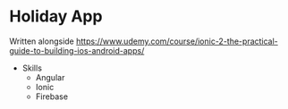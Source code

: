 # Holiday App
Written alongside https://www.udemy.com/course/ionic-2-the-practical-guide-to-building-ios-android-apps/

- Skills
  - Angular
  - Ionic
  - Firebase
